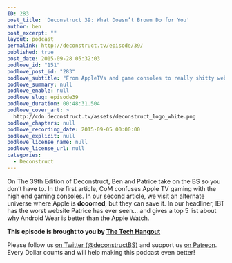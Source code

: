 ```yaml
---
ID: 283
post_title: 'Deconstruct 39: What Doesn’t Brown Do for You'
author: ben
post_excerpt: ""
layout: podcast
permalink: http://deconstruct.tv/episode/39/
published: true
post_date: 2015-09-28 05:32:03
podlove_id: "151"
podlove_post_id: "283"
podlove_subtitle: "From AppleTVs and game consoles to really shitty websites that (don't) tell you why Android Wear is better than the Apple Watch."
podlove_summary: null
podlove_enable: null
podlove_slug: episode39
podlove_duration: 00:48:31.504
podlove_cover_art: >
  http://cdn.deconstruct.tv/assets/deconstruct_logo_white.png
podlove_chapters: null
podlove_recording_date: 2015-09-05 00:00:00
podlove_explicit: null
podlove_license_name: null
podlove_license_url: null
categories:
  - Deconstruct
---
```

<p>On The 39th Edition of Deconstruct, Ben and Patrice take on the BS so you don’t have to.  In the first article, CoM confuses Apple TV gaming with the high end gaming consoles.  In our second article, we visit an alternate universe where Apple is <strong>dooomed</strong>, but they can save it.  In our headliner, IBT has the worst website Patrice has ever seen… and gives a top 5 list about why Android Wear is better than the Apple Watch.</p>

<p><strong>This episode is brought to you by <a href="http://thetechhangout.com">The Tech Hangout</a></strong>
</p>
<p>Please follow us <a href="http://twitter.com/deconstructBS">on Twitter (@deconstructBS)</a> and support us <a href="http://patreon.com/deconstruct">on Patreon</a>. Every Dollar counts and will help making this podcast even better!
</p>